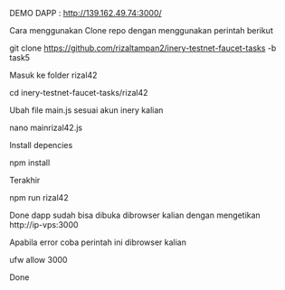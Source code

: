DEMO DAPP : http://139.162.49.74:3000/

Cara menggunakan
Clone repo dengan menggunakan perintah berikut

git clone https://github.com/rizaltampan2/inery-testnet-faucet-tasks -b task5

Masuk ke folder rizal42

cd inery-testnet-faucet-tasks/rizal42

Ubah file main.js sesuai akun inery kalian

nano mainrizal42.js

Install depencies 

npm install

Terakhir

npm run rizal42


Done dapp sudah bisa dibuka dibrowser kalian dengan mengetikan 
http://ip-vps:3000

Apabila error coba perintah ini dibrowser kalian

ufw allow 3000

Done

